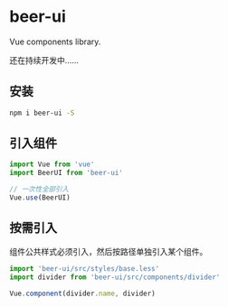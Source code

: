 # beer-ui

Vue components library.

还在持续开发中……

## 安装
```bash
npm i beer-ui -S
```
<!--code-->
## 引入组件

```js
import Vue from 'vue'
import BeerUI from 'beer-ui'

// 一次性全部引入
Vue.use(BeerUI)
```

## 按需引入

组件公共样式必须引入，然后按路径单独引入某个组件。

```js
import 'beer-ui/src/styles/base.less'
import divider from 'beer-ui/src/components/divider'

Vue.component(divider.name, divider)
```

